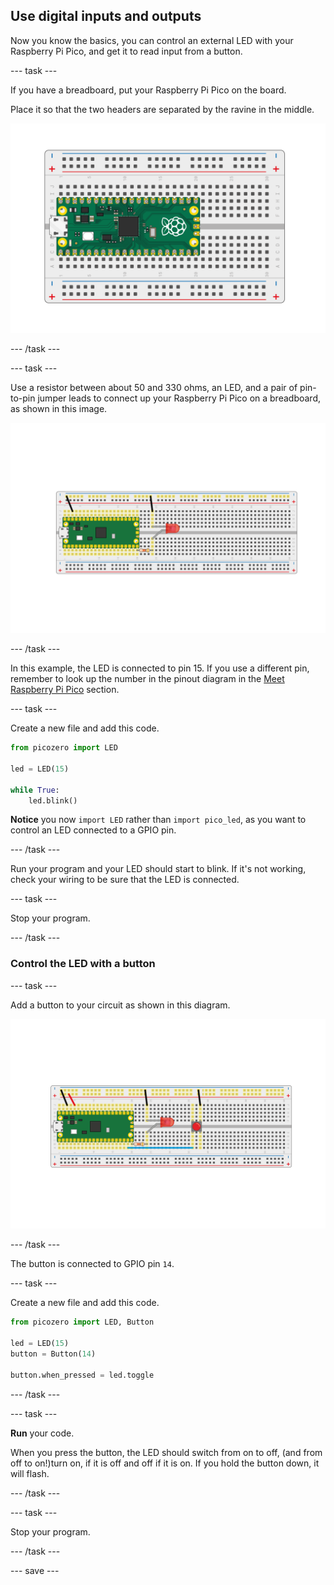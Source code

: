 ## Use digital inputs and outputs

Now you know the basics, you can control an external LED with your Raspberry Pi Pico, and get it to read input from a button.

--- task ---

If you have a breadboard, put your Raspberry Pi Pico on the board.

Place it so that the two headers are separated by the ravine in the middle.

![Pico board on a breadboard](images/Pico-Top-Breadboard.png)

--- /task ---

--- task ---

Use a resistor between about 50 and 330 ohms, an LED, and a pair of pin-to-pin jumper leads to connect up your Raspberry Pi Pico on a breadboard, as shown in this image.

![LED and resistor connected to the Pico](images/single_LED.png)

--- /task ---

In this example, the LED is connected to pin 15. If you use a different pin, remember to look up the number in the pinout diagram in the [Meet Raspberry Pi Pico](1) section.

--- task ---

Create a new file and add this code.

```python
from picozero import LED

led = LED(15)

while True:
    led.blink()
```

**Notice** you now `import LED` rather than `import pico_led`, as you want to control an LED connected to a GPIO pin.

--- /task ---

Run your program and your LED should start to blink. If it's not working, check your wiring to be sure that the LED is connected.

--- task ---

Stop your program.

--- /task ---

### Control the LED with a button

--- task ---

Add a button to your circuit as shown in this diagram.

![LED and button on a breadboard](images/button_and_LED.png)

--- /task ---

The button is connected to GPIO pin `14`.

--- task ---

Create a new file and add this code.

```python
from picozero import LED, Button

led = LED(15)
button = Button(14)

button.when_pressed = led.toggle
```

--- /task ---

--- task ---

**Run** your code. 

When you press the button, the LED should switch from on to off, (and from off to on!)turn on, if it is off and off if it is on. If you hold the button down, it will flash.

--- /task ---

--- task ---

Stop your program.

--- /task ---

--- save ---
